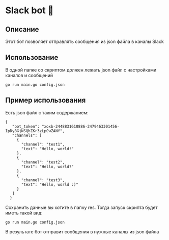 # Slack bot 🦆


## Описание
Этот бот позволяет отправлять сообщения из json файла в каналы Slack

## Использование

В одной папке со скриптом должен лежать json файл с настройками каналов и сообщений 

```
go run main.go config.json
  ```

## Пример использования

Есть json файл с таким содержанием:
 ``` 
{
    "bot_token": "xoxb-2448831610886-2479463301456-IpDy8GjNSQhZKr3zLpCwZANf",
    "channels": [
      {
        "channel": "test1",
        "text": "Hello, world!"
      },
      {
        "channel": "test2",
        "text": "Hello, world?"
      },
      {
        "channel": "test3",
        "text": "Hello, world :)"
      }
    ]
   } 
```

Сохранить данные вы хотите в папку res.
Тогда запуск скрипта будет иметь такой вид:
```
go run main.go config.json
```
В результате бот отправит сообщения в нужные каналы из json файла

